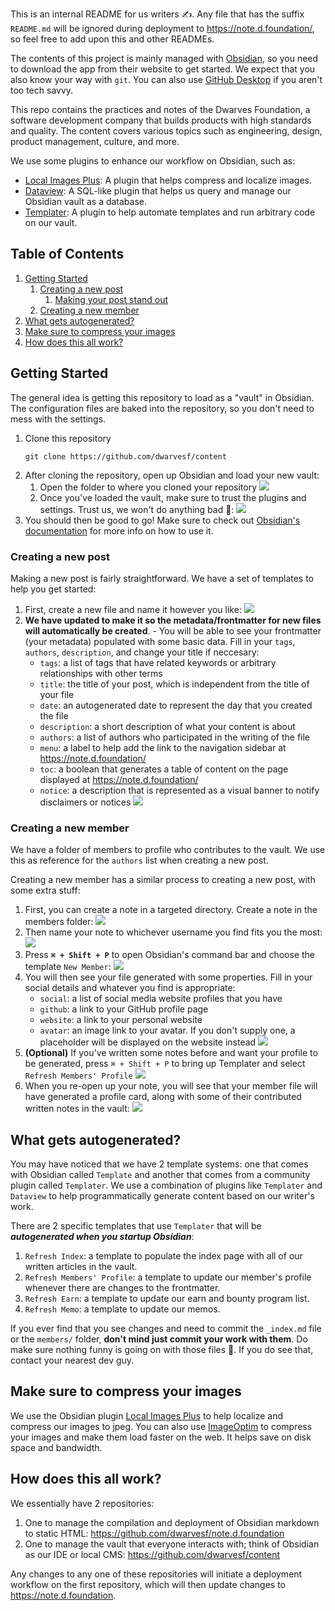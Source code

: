 This is an internal README for us writers ✍️. Any file that has the suffix `README.md` will be ignored during deployment to https://note.d.foundation/, so feel free to add upon this and other READMEs.

The contents of this project is mainly managed with [Obsidian](https://obsidian.md/), so you need to download the app from their website to get started. We expect that you also know your way with `git`. You can also use [GitHub Desktop](https://desktop.github.com/) if you aren't too tech savvy.

This repo contains the practices and notes of the Dwarves Foundation, a software development company that builds products with high standards and quality. The content covers various topics such as engineering, design, product management, culture, and more.

We use some plugins to enhance our workflow on Obsidian, such as:

- [Local Images Plus](https://github.com/Sergei-Korneev/obsidian-local-images-plus): A plugin that helps compress and localize images.
- [Dataview](https://github.com/blacksmithgu/obsidian-dataview): A SQL-like plugin that helps us query and manage our Obsidian vault as a database.
- [Templater](https://github.com/SilentVoid13/Templater): A plugin to help automate templates and run arbitrary code on our vault.

## Table of Contents

1. [Getting Started](#getting-started)
	1. [Creating a new post](#creating-a-new-post)
		1. [Making your post stand out](#making-your-post-stand-out)
	2. [Creating a new member](#creating-a-new-member)
2. [What gets autogenerated?](#what-gets-autogenerated)
3. [Make sure to compress your images](#make-sure-to-compress-your-images)
4. [How does this all work?](#how-does-this-all-work)

## Getting Started

The general idea is getting this repository to load as a "vault" in Obsidian. The configuration files are baked into the repository, so you don't need to mess with the settings.

1. Clone this repository
	```
	git clone https://github.com/dwarvesf/content
	``` 
2. After cloning the repository, open up Obsidian and load your new vault:
	1. Open the folder to where you cloned your repository
	   ![](assets/_reference/loading-your-vault.jpg)
	2. Once you've loaded the vault, make sure to trust the plugins and settings. Trust us, we won't do anything bad 🙈:
	      ![](assets/_reference/trust-us.jpg)
3. You should then be good to go! Make sure to check out [Obsidian's documentation](https://help.obsidian.md/Home) for more info on how to use it.

### Creating a new post

Making a new post is fairly straightforward. We have a set of templates to help you get started:
1. First, create a new file and name it however you like:
   ![](assets/_reference/new-file.jpg)
2. **We have updated to make it so the metadata/frontmatter for new files will automatically be created**. - You will be able to see your frontmatter (your metadata) populated with some basic data. Fill in your `tags`, `authors`, `description`, and change your title if neccesary:
   - `tags`: a list of tags that have related keywords or arbitrary relationships with other terms
   - `title`: the title of your post, which is independent from the title of your file
   - `date`: an autogenerated date to represent the day that you created the file
   - `description`: a short description of what your content is about
   - `authors`: a list of authors who participated in the writing of the file
   - `menu`: a label to help add the link to the navigation sidebar at https://note.d.foundation/
   - `toc`: a boolean that generates a table of content on the page displayed at https://note.d.foundation/
   - `notice`: a description that is represented as a visual banner to notify disclaimers or notices
   ![](assets/_reference/new-post-with-template.jpg)
### Creating a new member

We have a folder of members to profile who contributes to the vault. We use this as reference for the `authors` list when creating a new post.

Creating a new member has a similar process to creating a new post, with some extra stuff:

1. First, you can create a note in a targeted directory. Create a note in the members folder: 
   ![](assets/_reference/new-member-note.jpg)
2. Then name your note to whichever username you find fits you the most:
   ![](assets/_reference/member-neko-san.jpg)
3. Press **`⌘ + Shift + P`** to open Obsidian's command bar and choose the template `New Member`:
   ![](assets/_reference/templates-select-2.jpg)
4. You will then see your file generated with some properties. Fill in your social details and whatever you find is appropriate:
   - `social`: a list of social media website profiles that you have
   - `github`: a link to your GitHub profile page
   - `website`: a link to your personal website
   - `avatar`: an image link to your avatar. If you don't supply one, a placeholder will be displayed on the website instead
   ![](assets/_reference/fill-in-member-neko-san.jpg)
5. **(Optional)** If you've written some notes before and want your profile to be generated, press `⌘ + Shift + P` to bring up Templater and select `Refresh Members' Profile`
   ![](assets/_reference/templater-select.jpg)
7. When you re-open up your note, you will see that your member file will have generated a profile card, along with some of their contributed written notes in the vault:
   ![](assets/_reference/member-neko-san-generated-content.jpg)

## What gets autogenerated?

You may have noticed that we have 2 template systems: one that comes with Obsidian called `Template` and another that comes from a community plugin called `Templater`. We use a combination of plugins like `Templater` and `Dataview` to help programmatically generate content based on our writer's work.

There are 2 specific templates that use `Templater` that will be ***autogenerated when you startup Obsidian***:

1. `Refresh Index`: a template to populate the index page with all of our written articles in the vault.
2. `Refresh Members' Profile`: a template to update our member's profile whenever there are changes to the frontmatter.
3. `Refresh Earn`: a template to update our earn and bounty program list.
4. `Refresh Memo`: a template to update our memos.

If you ever find that you see changes and need to commit the `_index.md` file or the `members/` folder, **don't mind just commit your work with them**. Do make sure nothing funny is going on with those files 👀. If you do see that, contact your nearest dev guy.

## Make sure to compress your images

We use the Obsidian plugin [Local Images Plus](https://github.com/Sergei-Korneev/obsidian-local-images-plus) to help localize and compress our images to jpeg. You can also use [ImageOptim](https://imageoptim.com/mac) to compress your images and make them load faster on the web. It helps save on disk space and bandwidth.

## How does this all work?

We essentially have 2 repositories:
1. One to manage the compilation and deployment of Obsidian markdown to static HTML: https://github.com/dwarvesf/note.d.foundation
2. One to manage the vault that everyone interacts with; think of Obsidian as our IDE or local CMS: https://github.com/dwarvesf/content

Any changes to any one of these repositories will initiate a deployment workflow on the first repository, which will then update changes to https://note.d.foundation.
